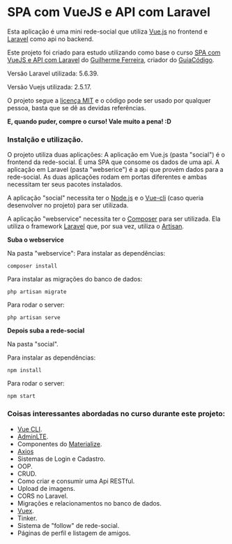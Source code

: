 # SPA com VueJS e API com Laravel

Esta aplicação é uma mini rede-social que utiliza [Vue.js](https://vuejs.org/) no frontend e [Laravel](https://laravel.com/) como api no backend.

Este projeto foi criado para estudo utilizando como base o curso [SPA com VueJS e API com Laravel](https://www.udemy.com/spa-com-vue-js/) do [Guilherme Ferreira](https://www.udemy.com/user/guilherme-ferreira-4/), criador do [GuiaCódigo](https://www.guiacodigo.com/).

Versão Laravel utilizada: 5.6.39.

Versão Vuejs utilizada: 2.5.17.

O projeto segue a [licença MIT](https://opensource.org/licenses/MIT) e o código pode ser usado por qualquer pessoa, basta que se dê as devidas referências.

**E, quando puder, compre o curso! Vale muito a pena! :D**

### Instalção e utilização.

O projeto utiliza duas aplicações:
A aplicação em Vue.js (pasta "social") é o frontend da rede-social. É uma SPA que consome os dados de uma api.
A aplicação em Laravel (pasta "webserice") é a api que provém dados para a rede-social.
As duas aplicações rodam em portas diferentes e ambas necessitam ter seus pacotes instalados.

A aplicação "social" necessita ter o [Node.js](https://nodejs.org) e o [Vue-cli](https://cli.vuejs.org/) (caso queria desenvolver no projeto) para ser utilizada.

A aplicação "webservice" necessita ter o [Composer](https://getcomposer.org/) para ser utilizada. Ela utiliza o framework [Laravel](https://laravel.com/) que, por sua vez, utiliza o [Artisan](https://laravel.com/docs/5.6/artisan).

**Suba o webservice**

Na pasta "webservice":
Para instalar as dependências:
```
composer install
```

Para instalar as migrações do banco de dados:
```
php artisan migrate
```

Para rodar o server:
```
php artisan serve
```

**Depois suba a rede-social**

Na pasta "social".

Para instalar as dependências:
```
npm install
```

Para rodar o server:
```
npm start
```

### Coisas interessantes abordadas no curso durante este projeto:

- [Vue CLI]((https://cli.vuejs.org/)).
- [AdminLTE](https://adminlte.io/).
- Componentes do [Materialize](https://materializecss.com/).
- [Axios](https://github.com/axios/axios)
- Sistemas de Login e Cadastro.
- OOP.
- CRUD.
- Como criar e consumir uma Api RESTful.
- Upload de imagens.
- CORS no Laravel.
- Migrações e relacionamentos no banco de dados.
- [Vuex](https://vuex.vuejs.org/).
- Tinker.
- Sistema de "follow" de rede-social.
- Páginas de perfil e listagem de amigos.
